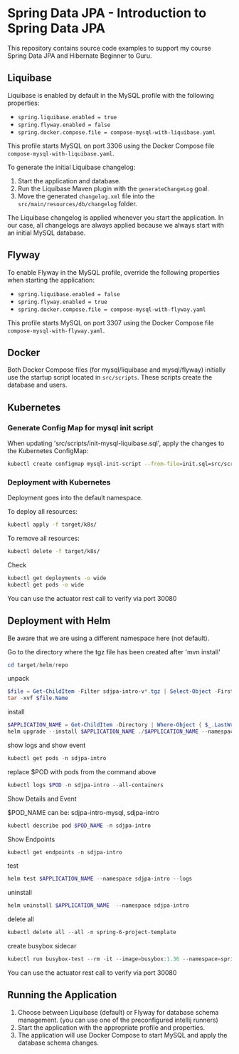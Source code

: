 # Spring Data JPA - Introduction to Spring Data JPA

This repository contains source code examples to support my course Spring Data JPA and Hibernate Beginner to Guru.

## Liquibase

Liquibase is enabled by default in the MySQL profile with the following properties:
- `spring.liquibase.enabled = true`
- `spring.flyway.enabled = false`
- `spring.docker.compose.file = compose-mysql-with-liquibase.yaml`

This profile starts MySQL on port 3306 using the Docker Compose file `compose-mysql-with-liquibase.yaml`.

To generate the initial Liquibase changelog:

1. Start the application and database.
2. Run the Liquibase Maven plugin with the `generateChangeLog` goal.
3. Move the generated `changelog.xml` file into the `src/main/resources/db/changelog` folder.

The Liquibase changelog is applied whenever you start the application. In our case, all changelogs are always applied because we always start with an initial MySQL database.

## Flyway

To enable Flyway in the MySQL profile, override the following properties when starting the application:
- `spring.liquibase.enabled = false`
- `spring.flyway.enabled = true`
- `spring.docker.compose.file = compose-mysql-with-flyway.yaml`

This profile starts MySQL on port 3307 using the Docker Compose file `compose-mysql-with-flyway.yaml`.

## Docker

Both Docker Compose files (for mysql/liquibase and mysql/flyway) initially use the startup script located in `src/scripts`. These scripts create the database and users.

## Kubernetes

### Generate Config Map for mysql init script

When updating 'src/scripts/init-mysql-liquibase.sql', apply the changes to the Kubernetes ConfigMap:
```bash
kubectl create configmap mysql-init-script --from-file=init.sql=src/scripts/init-mysql-liquibase.sql --dry-run=client -o yaml | Out-File -Encoding utf8 k8s/mysql-init-script-configmap.yaml
```

### Deployment with Kubernetes

Deployment goes into the default namespace.

To deploy all resources:
```bash
kubectl apply -f target/k8s/
```

To remove all resources:
```bash
kubectl delete -f target/k8s/
```

Check
```bash
kubectl get deployments -o wide
kubectl get pods -o wide
```

You can use the actuator rest call to verify via port 30080

## Deployment with Helm

Be aware that we are using a different namespace here (not default).

Go to the directory where the tgz file has been created after 'mvn install'
```powershell
cd target/helm/repo
```

unpack
```powershell
$file = Get-ChildItem -Filter sdjpa-intro-v*.tgz | Select-Object -First 1
tar -xvf $file.Name
```

install
```powershell
$APPLICATION_NAME = Get-ChildItem -Directory | Where-Object { $_.LastWriteTime -ge $file.LastWriteTime } | Select-Object -ExpandProperty Name
helm upgrade --install $APPLICATION_NAME ./$APPLICATION_NAME --namespace sdjpa-intro --create-namespace --wait --timeout 5m --debug
```

show logs and show event
```powershell
kubectl get pods -n sdjpa-intro
```
replace $POD with pods from the command above
```powershell
kubectl logs $POD -n sdjpa-intro --all-containers
```

Show Details and Event

$POD_NAME can be: sdjpa-intro-mysql, sdjpa-intro
```powershell
kubectl describe pod $POD_NAME -n sdjpa-intro
```

Show Endpoints
```powershell
kubectl get endpoints -n sdjpa-intro
```

test
```powershell
helm test $APPLICATION_NAME --namespace sdjpa-intro --logs
```

uninstall
```powershell
helm uninstall $APPLICATION_NAME  --namespace sdjpa-intro
```

delete all
```powershell
kubectl delete all --all -n spring-6-project-template
```

create busybox sidecar
```powershell
kubectl run busybox-test --rm -it --image=busybox:1.36 --namespace=spring-6-project-template --command -- sh
```

You can use the actuator rest call to verify via port 30080

## Running the Application
1. Choose between Liquibase (default) or Flyway for database schema management. (you can use one of the preconfigured intellij runners)
2. Start the application with the appropriate profile and properties.
3. The application will use Docker Compose to start MySQL and apply the database schema changes.